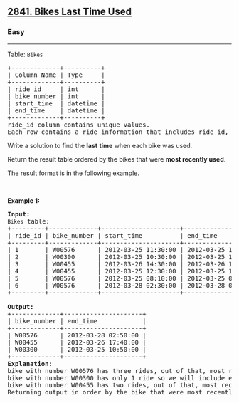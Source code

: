 <h2><a href="https://leetcode.com/problems/bikes-last-time-used">2841. Bikes Last Time Used </a></h2><h3>Easy</h3><hr><p>Table: <code><font face="monospace">Bikes</font></code></p>

<pre>
+-------------+----------+ 
| Column Name | Type     | 
+-------------+----------+ 
| ride_id     | int      | 
| bike_number | int      | 
| start_time  | datetime |
| end_time    | datetime |
+-------------+----------+
ride_id column contains unique values.
Each row contains a ride information that includes ride_id, bike number, start and end time of the ride.
</pre>

<p>Write a solution to find the <strong>last</strong> <strong>time</strong> when each bike was used.</p>

<p>Return the result table ordered by the bikes that were <strong>most recently used</strong>.&nbsp;</p>

<p>The&nbsp;result format is in the following example.</p>

<p>&nbsp;</p>
<p><strong class="example">Example 1:</strong></p>

<pre>
<strong>Input:
</strong><code>Bikes</code> table:
+---------+-------------+---------------------+---------------------+ 
| ride_id | bike_number | start_time          | end_time            |  
+---------+-------------+---------------------+---------------------+
| 1       | W00576      | 2012-03-25 11:30:00 | 2012-03-25 12:40:00 |
| 2       | W00300      | 2012-03-25 10:30:00 | 2012-03-25 10:50:00 |
| 3       | W00455      | 2012-03-26 14:30:00 | 2012-03-26 17:40:00 |
| 4       | W00455      | 2012-03-25 12:30:00 | 2012-03-25 13:40:00 |
| 5       | W00576      | 2012-03-25 08:10:00 | 2012-03-25 09:10:00 |
| 6       | W00576      | 2012-03-28 02:30:00 | 2012-03-28 02:50:00 |
+---------+-------------+---------------------+---------------------+ 

<strong>Output:</strong>
+-------------+---------------------+ 
| bike_number | end_time            |  
+-------------+---------------------+
| W00576      | 2012-03-28 02:50:00 |
| W00455      | 2012-03-26 17:40:00 |
| W00300      | 2012-03-25 10:50:00 |
+-------------+---------------------+ 
<strong>Explanation:</strong> 
bike with number W00576 has three rides, out of that, most recent ride is with ride_id 6 which ended on 2012-03-28 02:50:00.
bike with number W00300 has only 1 ride so we will include end_time in output directly. 
bike with number W00455 has two rides, out of that, most recent ride is with ride_id 3 which ended on 2012-03-26 17:40:00. 
Returning output in order by the bike that were most recently used.
</pre>

<p>&nbsp;</p>
